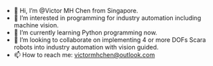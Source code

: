 - 👋 Hi, I’m @Victor MH Chen from Singapore.
- 👀 I’m interested in programming for industry automation including machine vision.
- 🌱 I’m currently learning Python programming now.
- 💞️ I’m looking to collaborate on implementing 4 or more DOFs Scara robots into industry automation with vision guided.
- 📫 How to reach me: victormhchen@outlook.com

<!---
VictorChen-outlook/VictorChen-outlook is a ✨ special ✨ repository because its `README.md` (this file) appears on your GitHub profile.
You can click the Preview link to take a look at your changes.
--->
